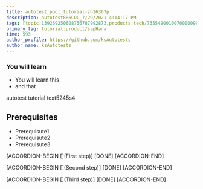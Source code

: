 ```yaml
---
title: autotest_pool_tutorial-zh16367p
description: autotest8R6COC_7/29/2021 4:14:17 PM
tags: [topic:139269250608756787992873,products:tech/73554900100700000996,tutorial:experience/advanced]
primary_tag: tutorial:product/sapHana
time: 593
author_profile: https://github.com/ksAutotests
author_name: ksAutotests
---
```

### You will learn
- You will learn this
- and that

autotest tutorial text5245s4

## Prerequisites
- Prerequisute1
- Prerequisute2
- Prerequisute3

[ACCORDION-BEGIN [](First step)]
[DONE]
[ACCORDION-END]

[ACCORDION-BEGIN [](Second step)]
[DONE]
[ACCORDION-END]

[ACCORDION-BEGIN [](Third step)]
[DONE]
[ACCORDION-END]

